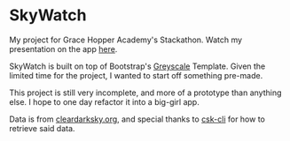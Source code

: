 # SkyWatch

My project for Grace Hopper Academy's Stackathon. Watch my presentation on the app [here](https://www.youtube.com/watch?v=xjVmCEl0YxM).

SkyWatch is built on top of Bootstrap's [Greyscale](http://startbootstrap.com/template-overviews/grayscale/) Template. Given the limited time for the project, I wanted to start off something pre-made.

This project is still very incomplete, and more of a prototype than anything else. I hope to one day refactor it into a big-girl app.

Data is from [cleardarksky.org](https://github.com/joshumax/csk-cli), and special thanks to [csk-cli](https://github.com/joshumax/csk-cli) for how to retrieve said data.
